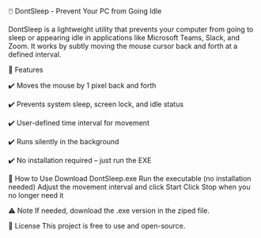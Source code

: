 🖱️ DontSleep - Prevent Your PC from Going Idle

DontSleep is a lightweight utility that prevents your computer from going to sleep or appearing idle in applications like Microsoft Teams, Slack, and Zoom. It works by subtly moving the mouse cursor back and forth at a defined interval.


🔹 Features

✔️ Moves the mouse by 1 pixel back and forth

✔️ Prevents system sleep, screen lock, and idle status

✔️ User-defined time interval for movement

✔️ Runs silently in the background

✔️ No installation required – just run the EXE


🚀 How to Use
Download DontSleep.exe
Run the executable (no installation needed)
Adjust the movement interval and click Start
Click Stop when you no longer need it

⚠️ Note
If needed, download the .exe version in the ziped file.


📜 License
This project is free to use and open-source.
